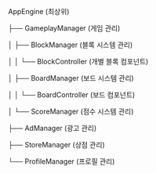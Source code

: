 AppEngine (최상위)

├── GameplayManager (게임 관리)

│   ├── BlockManager (블록 시스템 관리)

│   │   └── BlockController (개별 블록 컴포넌트)

│   ├── BoardManager (보드 시스템 관리)

│   │   └── BoardController (보드 컴포넌트)

│   └── ScoreManager (점수 시스템 관리)

├── AdManager (광고 관리)

├── StoreManager (상점 관리)

└── ProfileManager (프로필 관리)
